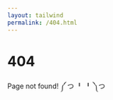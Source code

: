 ```yaml
---
layout: tailwind
permalink: /404.html
---
```


<h1 class="text-center font-bold text-zinc-950 dark:text-zinc-50 text-8xl mt-20">404</h1>
<p class="text-center text-zinc-500 text-xl font-medium my-4">Page not found!  ༼ つ ╹ ╹ ༽つ</p>
